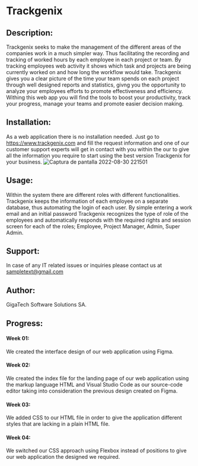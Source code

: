 # Trackgenix

## Description: 
Trackgenix seeks to make the management of the different areas of the companies work in a much simpler way. Thus facilitating the recording and tracking of worked hours by each employee in each project or team. By tracking employees web activity it shows which task and projects are being currently worked on and how long the workflow would take. Trackgenix gives you a clear picture of the time your team spends on each project through well designed reports and statistics, givng you the opportunity to analyze your employees efforts to promote effectiveness and efficiency. Withing this web app you will find the tools to boost your productivity, track your progress, manage your teams and promote easier decision making.  

## Installation:
As a web application there is no installation needed. Just go to https://www.trackgenix.com and fill the request information and one of our customer support experts will get in contact with you within the our to give all the information you require to start using the best version Trackgenix for your business.
![Captura de pantalla 2022-08-30 221501](https://user-images.githubusercontent.com/111015709/187571354-a368bad4-ade6-41f0-9a92-a95807ae2c87.jpg)


## Usage:
Within the system there are different roles with different functionalities. Trackgenix keeps the information of each employee on a separate database, thus automating the login of each user. By simple entering a work email and an initial password Trackgenix recognizes the type of role of the employees and automatically responds with the required rights and session screen for each of the roles; Employee, Project Manager, Admin, Super Admin.

## Support:
In case of any IT related issues or inquiries please contact us at sampletext@gmail.com

## Author: 
GigaTech Software Solutions SA.

## Progress:

#### Week 01:
We created the interface design of our web application using Figma.

#### Week 02: 
We created the index file for the landing page of our web application using the markup language HTML and Visual Studio Code as our source-code editor taking into consideration the previous design created on Figma.

#### Week 03: 
We added CSS to our HTML file in order to give the application different styles that are lacking in a plain HTML file.

#### Week 04:
We switched our CSS approach using Flexbox instead of positions to give our web application the designed we required.